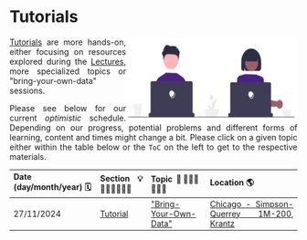 # Tutorials


<img align="right" src="https://raw.githubusercontent.com/PeerHerholz/NU_T32_CBMG/refs/heads/main/initiative/static/course_graphics/tutorials_logo.png" alt="logo" title="logo" width="300" height="150" />

<div style="text-align: justify"> 

[Tutorials](https://peerherholz.github.io/NU_T32_CBMG/tutorials/pages/tutorials.html) are more hands-on, either focusing on resources explored during the [Lectures](https://peerherholz.github.io/NU_T32_CBMG/lectures/pages/lectures.html), more specialized topics or "bring-your-own-data" sessions.

Please see below for our current _optimistic_ schedule. Depending on our progress, potential problems and different forms of learning, content and times might change a bit. Please click on a given topic either within the table below or the `ToC` on the left to get to the respective materials.

| Date (day/month/year) 🗓 | Section 💡👩🏽‍🏫👨🏻‍🏫 | Topic 🥼🧑🏿‍🔬👩🏻‍🔬 | Location 🌎 |
|-------------------------|---------------------|-------------------------------|--------------- |
| 27/11/2024  | [Tutorial](https://peerherholz.github.io/NU_T32_CBMG/tutorials/pages/tutorials.html) | ["Bring-Your-Own-Data"](https://peerherholz.github.io/NU_T32_CBMG/tutorials/pages/tutorials.html)           | [Chicago - Simpson-Querrey 1M-200, Krantz](https://maps.app.goo.gl/c4vQKHK5xqhRGmhx9) |

</div>